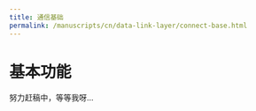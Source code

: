 ```yaml
---
title: 通信基础
permalink: /manuscripts/cn/data-link-layer/connect-base.html
---
```


# 基本功能

努力赶稿中，等等我呀...
